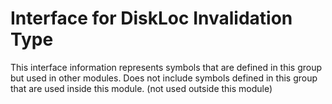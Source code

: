 
# Interface for DiskLoc Invalidation Type
This interface information represents symbols that are defined in this group but used in other modules.  Does not include symbols defined in this group that are used inside this module.
(not used outside this module)
